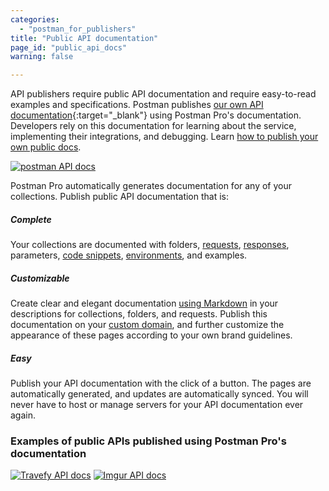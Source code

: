 ```yaml
---
categories:
  - "postman_for_publishers"
title: "Public API documentation"
page_id: "public_api_docs"
warning: false

---
```


API publishers require public API documentation and require easy-to-read examples and specifications. Postman publishes [our own API documentation](http://docs.api.getpostman.com){:target="_blank"} using Postman Pro's documentation. Developers rely on this documentation for learning about the service, implementing their integrations, and debugging. Learn [how to publish your own public docs](/docs/postman/api_documentation/publishing_public_docs).

[![postman API docs](https://s3.amazonaws.com/postman-static-getpostman-com/postman-docs/59189909.png)](https://s3.amazonaws.com/postman-static-getpostman-com/postman-docs/59189909.png)  

Postman Pro automatically generates documentation for any of your collections. Publish public API documentation that is:

##### **Complete**

Your collections are documented with folders, [requests](/docs/postman/sending_api_requests/requests), [responses](/docs/postman/sending_api_requests/responses), parameters, [code snippets](/docs/postman/sending_api_requests/generate_code_snippets), [environments](/docs/postman/environments_and_globals/manage_environments), and examples.

##### **Customizable**

Create clear and elegant documentation [using Markdown](/docs/postman/api_documentation/how_to_document_using_markdown) in your descriptions for collections, folders, and requests. Publish this documentation on your [custom domain](/docs/postman/api_documentation/adding_and_verifying_custom_domains), and further customize the appearance of these pages according to your own brand guidelines. 

##### **Easy**

Publish your API documentation with the click of a button. The pages are automatically generated, and updates are automatically synced. You will never have to host or manage servers for your API documentation ever again.

### Examples of public APIs published using Postman Pro's documentation

[![Travefy API docs](https://s3.amazonaws.com/postman-static-getpostman-com/postman-docs/59189815.png)](https://s3.amazonaws.com/postman-static-getpostman-com/postman-docs/59189815.png)
[![Imgur API docs](https://s3.amazonaws.com/postman-static-getpostman-com/postman-docs/59189801.png)](https://s3.amazonaws.com/postman-static-getpostman-com/postman-docs/59189801.png)
